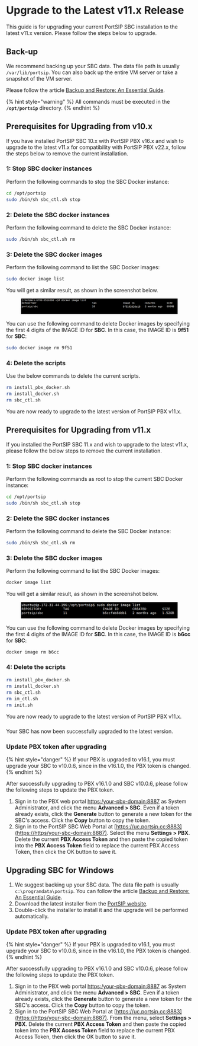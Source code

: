 # Upgrade to the Latest v11.x Release

This guide is for upgrading your current PortSIP SBC installation to the latest v11.x version. Please follow the steps below to upgrade.

## Back-up

We recommend backing up your SBC data. The data file path is usually `/var/lib/portsip`. You can also back up the entire VM server or take a snapshot of the VM server.

Please follow the article [Backup and Restore: An Essential Guide](../backup-and-restore/).

{% hint style="warning" %}
All commands must be executed in the **`/opt/portsip`** directory.
{% endhint %}

## Prerequisites for Upgrading from v10.x

If you have installed PortSIP SBC 10.x with PortSIP PBX v16.x and wish to upgrade to the latest v11.x for compatibility with PortSIP PBX v22.x, follow the steps below to remove the current installation.

### **1: Stop SBC docker instances**

Perform the following commands to stop the SBC Docker instance:

```sh
cd /opt/portsip
sudo /bin/sh sbc_ctl.sh stop
```

### **2: Delete the SBC docker instances**

Perform the following command to delete the SBC Docker instance:

```sh
sudo /bin/sh sbc_ctl.sh rm
```

### **3: Delete the SBC docker images**

Perform the following command to list the SBC Docker images:

```sh
sudo docker image list
```

You will get a similar result, as shown in the screenshot below.

<figure><img src="../../../.gitbook/assets/sbc_docker.png" alt=""><figcaption></figcaption></figure>

You can use the following command to delete Docker images by specifying the first 4 digits of the IMAGE ID for **SBC**. In this case, the IMAGE ID is **9f51** for **SBC**:

```sh
sudo docker image rm 9f51
```

### **4: Delete the scripts**

Use the below commands to delete the current scripts.

```sh
rm install_pbx_docker.sh
rm install_docker.sh
rm sbc_ctl.sh
```

You are now ready to upgrade to the latest version of PortSIP PBX v11.x.

## Prerequisites for Upgrading from v11.x

If you installed the PortSIP SBC 11.x and wish to upgrade to the latest v11.x, please follow the below steps to remove the current installation.

### **1: Stop SBC docker instances**

Perform the following commands as root to stop the current SBC Docker instance:

```sh
cd /opt/portsip
sudo /bin/sh sbc_ctl.sh stop
```

### **2: Delete the SBC docker instances**

Perform the following command to delete the SBC Docker instance:

```sh
sudo /bin/sh sbc_ctl.sh rm
```

### **3: Delete the SBC docker images**

Perform the following command to list the SBC Docker images:

```sh
docker image list
```

You will get a similar result, as shown in the screenshot below.

<figure><img src="../../../.gitbook/assets/portsip_sbc_v22_docker_image.png" alt=""><figcaption></figcaption></figure>

You can use the following command to delete Docker images by specifying the first 4 digits of the IMAGE ID for **SBC**. In this case, the IMAGE ID is **b6cc** for **SBC**:

```
docker image rm b6cc
```

### **4: Delete the scripts**

```sh
rm install_pbx_docker.sh
rm install_docker.sh
rm sbc_ctl.sh
rm im_ctl.sh
rm init.sh
```

You are now ready to upgrade to the latest version of PortSIP PBX v11.x.





###

Your SBC has now been successfully upgraded to the latest version.

### Update PBX token after upgrading

{% hint style="danger" %}
If your PBX is upgraded to v16.1, you must upgrade your SBC to v10.0.6, since in the v16.1.0, the PBX token is changed.
{% endhint %}

After successfully upgrading to PBX v16.1.0 and SBC v10.0.6, please follow the following steps to update the PBX token.

1. Sign in to the PBX web portal [https:/your-pbx-domain:8887](https://https/your-pbx-domain:8887) as System Administrator, and click the menu **Advanced > SBC**. Even if a token already exists, click the **Generate** button to generate a new token for the SBC's access. Click the **Copy** button to copy the token.
2. Sign in to the PortSIP SBC Web Portal at [https://uc.portsip.cc:8883](https://https/your-sbc-domain:8887). Select the menu **Settings > PBX**. Delete the current **PBX Access Token** and then paste the copied token into the **PBX Access Token** field to replace the current PBX Access Token, then click the OK button to save it.



## Upgrading SBC for Windows

1. We suggest backing up your SBC data. The data file path is usually `c:\programdata\portsip`. You can follow the article [Backup and Restore: An Essential Guide](../backup-and-restore/).&#x20;
2. Download the latest installer from the [PortSIP website](https://www.portsip.com/download-portsip-sbc).&#x20;
3. Double-click the installer to install it and the upgrade will be performed automatically.

### Update PBX token after upgrading

{% hint style="danger" %}
If your PBX is upgraded to v16.1, you must upgrade your SBC to v10.0.6, since in the v16.1.0, the PBX token is changed.
{% endhint %}

After successfully upgrading to PBX v16.1.0 and SBC v10.0.6, please follow the following steps to update the PBX token.

1. Sign in to the PBX web portal [https:/your-pbx-domain:8887](https://https/your-pbx-domain:8887) as System Administrator, and click the menu **Advanced > SBC**. Even if a token already exists, click the **Generate** button to generate a new token for the SBC's access. Click the **Copy** button to copy the token.
2. Sign in to the PortSIP SBC Web Portal at [https://uc.portsip.cc:8883](https://https/your-sbc-domain:8887). From the menu, select **Settings > PBX**. Delete the current **PBX Access Token** and then paste the copied token into the **PBX Access Token** field to replace the current PBX Access Token, then click the OK button to save it.

